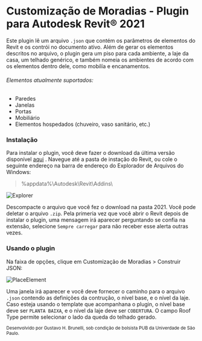 # Customização de Moradias - Plugin para Autodesk Revit® 2021

Este plugin lê um arquivo `.json` que contém os parâmetros de elementos do Revit e os contrói no documento ativo. Além de gerar os elementos descritos no arquivo, o plugin gera um piso para cada ambiente, a laje da casa, um telhado genérico, e também nomeia os ambientes de acordo com os elementos dentro dele, como mobilía e encanamentos. 

###### Elementos atualmente suportados:

  - Paredes
  - Janelas
  - Portas
  - Mobiliário
  - Elementos hospedados (chuveiro, vaso sanitário, etc.)
  
### Instalação

Para instalar o plugin, você deve fazer o download da última versão disponível [aqui](https://github.com/GBrunelli/CustomizacaoMoradias/releases) . Navegue até a pasta de instação do Revit, ou cole o seguinte endereço na barra de endereço do Explorador de Arquivos do Windows:

> %appdata%\Autodesk\Revit\Addins\

![Explorer](https://i.ibb.co/5LK21xN/tutorial-v141.png)

Descompacte o arquivo que você fez o download na pasta 2021. Você pode deletar o arquivo `.zip`. Pela primeria vez que você abrir o Revit depois de instalar o plugin, uma mensagem irá aparecer perguntando se confia na extensão, selecione `Sempre carregar` para não receber esse alerta outras vezes.

### Usando o plugin
Na faixa de opções, clique em Customização de Moradias > Construir JSON:

![PlaceElement](https://i.ibb.co/Z1wv1mD/tutorial-V14.png)

Uma janela irá aparecer e você deve fornecer o caminho para o arquivo `.json` contendo as definições da contrução, o nível base, e o nível da laje. Caso esteja usando o template que acompanhana o plugin, o nível base deve ser `PLANTA BAIXA`, e o nível da laje deve ser `COBERTURA`. O campo Roof Type permite selecionar o lado da queda do telhado gerado.

<sub>Desenvolvido por Gustavo H. Brunelli, sob condição de bolsista PUB da Univerdade de São Paulo.</sub>

